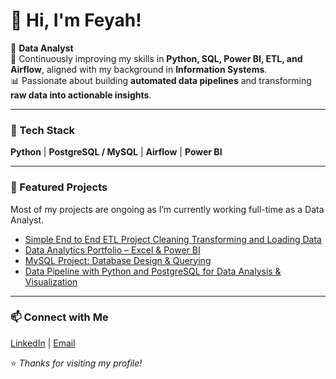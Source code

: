 # 👋 Hi, I'm Feyah!

💼 **Data Analyst**  
🚀 Continuously improving my skills in **Python, SQL, Power BI, ETL, and Airflow**, aligned with my background in **Information Systems**.  
📊 Passionate about building **automated data pipelines** and transforming **raw data into actionable insights**.

---

### 🧰 Tech Stack
**Python** | **PostgreSQL / MySQL** | **Airflow** | **Power BI**

---

### 🧩 Featured Projects
Most of my projects are ongoing as I’m currently working full-time as a Data Analyst.

- [Simple End to End ETL Project Cleaning Transforming and Loading Data](https://github.com/FeaInGithub/Simple-End-to-End-ETL-Project-Cleaning-Transforming-and-Loading-Data/tree/main)
- [Data Analytics Portfolio – Excel & Power BI](https://github.com/FeaInGithub/Power-BI-and-Advanced-Excel/tree/main)
- [MySQL Project: Database Design & Querying](https://github.com/FeaInGithub/MySQL-Project-Creating-Database-Design-and-Querying)  
- [Data Pipeline with Python and PostgreSQL for Data Analysis & Visualization](https://github.com/FeaInGithub/Data-Pipeline-with-Python-and-PostgreSQL-for-Data-Analysis-Visualization)  
---

### 📫 Connect with Me
[LinkedIn](https://www.linkedin.com/in/fea-mie-rambuyon-96025723b) | [Email](mailto:feamie.rambuyon@gmail.com)

⭐ *Thanks for visiting my profile!*
